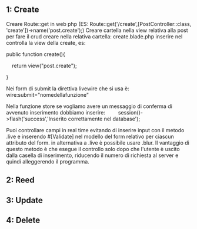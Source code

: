 1: Create
-- 
Creare Route::get in web php
(ES: Route::get('/create',[PostController::class, 'create'])->name('post.create');)
Creare cartella nella view relativa alla post per fare il crud
creare nella relativa cartella: create.blade.php
inserire nel controlla la view della create, es:

public function create(){

    return view("post.create");

}

Nei form di submit la direttiva livewire che si usa è: wire:submit="nomedellafunzione"

Nella funzione store se vogliamo avere un messaggio di conferma di avvenuto inserimento dobbiamo inserire: 
        session()->flash('success','Inserito correttamente nel database');




Puoi controllare campi in real time evitando di inserire input con il metodo .live e inserendo #[Validate] nel modello del form relativo per ciascun attributo del form. in alternativa a .live è possibile usare .blur. Il vantaggio di questo metodo è che esegue il controllo solo dopo che l'utente è uscito dalla casella di inserimento, riducendo il numero di richiesta al server e quindi alleggerendo il programma.

2: Reed
--
3: Update
--
4: Delete
--